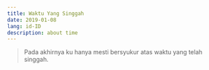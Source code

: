```yaml
---
title: Waktu Yang Singgah
date: 2019-01-08
lang: id-ID
description: about time
---
```


> Pada akhirnya ku hanya mesti bersyukur atas waktu yang telah singgah.
